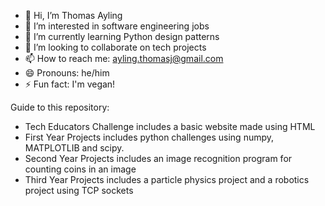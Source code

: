 - 👋 Hi, I’m Thomas Ayling
- 👀 I’m interested in software engineering jobs
- 🌱 I’m currently learning Python design patterns
- 💞️ I’m looking to collaborate on tech projects
- 📫 How to reach me: ayling.thomasj@gmail.com
- 😄 Pronouns: he/him
- ⚡ Fun fact: I'm vegan! 

Guide to this repository:
- Tech Educators Challenge includes a basic website made using HTML 
- First Year Projects includes python challenges using numpy, MATPLOTLIB and scipy.
- Second Year Projects includes an image recognition program for counting coins in an image
- Third Year Projects includes a particle physics project and a robotics project using TCP sockets

<!---
tomjayling/tomjayling is a ✨ special ✨ repository because its `README.md` (this file) appears on your GitHub profile.
You can click the Preview link to take a look at your changes.
--->
